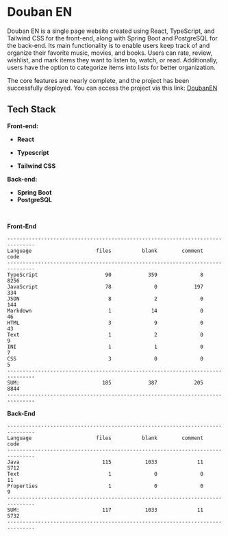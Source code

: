 # Douban EN

Douban EN is a single page website created using React, TypeScript, and Tailwind CSS for the front-end, along with
Spring Boot and PostgreSQL for the back-end. Its main functionality is to enable users keep track of and organize their
favorite
music, movies, and books. Users can rate, review, wishlist, and mark items they want to listen to, watch, or
read. Additionally, users have the option to categorize items into lists for better organization.

The core features are nearly complete, and the project has been successfully deployed. You can access the project via this link:
[DoubanEN](https://nice-water-005626e10.4.azurestaticapps.net/)

## Tech Stack

**Front-end:**

- **React**

- **Typescript**

- **Tailwind CSS**

**Back-end:**

- **Spring Boot**
- **PostgreSQL**

<br>

**Front-End**

```
-------------------------------------------------------------------------------
Language                     files          blank        comment           code
-------------------------------------------------------------------------------
TypeScript                      90            359              8           8256
JavaScript                      78              0            197            334
JSON                             8              2              0            144
Markdown                         1             14              0             46
HTML                             3              9              0             43
Text                             1              2              0              9
INI                              1              1              0              7
CSS                              3              0              0              5
-------------------------------------------------------------------------------
SUM:                           185            387            205           8844
-------------------------------------------------------------------------------
```

**Back-End**

```
-------------------------------------------------------------------------------
Language                     files          blank        comment           code
-------------------------------------------------------------------------------
Java                           115           1033             11           5712
Text                             1              0              0             11
Properties                       1              0              0              9
-------------------------------------------------------------------------------
SUM:                           117           1033             11           5732
-------------------------------------------------------------------------------
```
